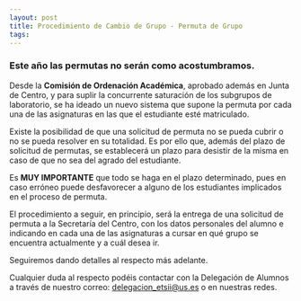 ```yaml
---
layout: post
title: Procedimiento de Cambio de Grupo - Permuta de Grupo
tags: 
---
```


### Este año las permutas no serán como acostumbramos.

Desde la **Comisión de Ordenación Académica**, aprobado además en Junta de Centro, y para suplir la concurrente saturación de los subgrupos de laboratorio, se ha ideado un nuevo sistema que supone la permuta por cada una de las asignaturas en las que el estudiante esté matriculado. 

Existe la posibilidad de que una solicitud de permuta no se pueda cubrir o no se pueda resolver en su totalidad. Es por ello que, además del plazo de solicitud de permutas, se establecerá un plazo para desistir de la misma en caso de que no sea del agrado del estudiante.

Es **MUY IMPORTANTE** que todo se haga en el plazo determinado, pues en caso erróneo puede desfavorecer a alguno de los estudiantes implicados en el proceso de permuta.

El procedimiento a seguir, en principio, será la entrega de una solicitud de permuta a la Secretaría del Centro, con los datos personales del alumno e indicando en cada una de las asignaturas a cursar en qué grupo se encuentra actualmente y a cuál desea ir.


Seguiremos dando detalles al respecto más adelante.

Cualquier duda al respecto podéis contactar con la Delegación de Alumnos a través de nuestro correo: delegacion_etsii@us.es o en nuestras redes.